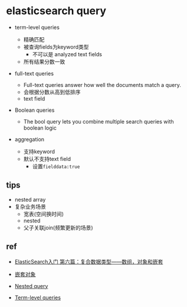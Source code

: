 
# elasticsearch query

+ term-level queries
    + 精确匹配
    + 被查询fields为keyword类型
        + 不可以是 analyzed text fields
    + 所有结果分数一致

+ full-text queries
    + Full-text queries answer how well the documents match a query.
    + 会根据分数从高到低排序
    + text field

+ Boolean queries
    + The bool query lets you combine multiple search queries with boolean logic


+ aggregation
    + 支持keyword
    + 默认不支持text field
        + 设置`fielddata:true`
## tips
+ nested array
+ 复杂业务场景
    - 宽表(空间换时间)
    - nested
    - 父子关联join(频繁更新的场景)

## ref
+ [ElasticSearch入门 第六篇：复合数据类型——数组，对象和嵌套](https://www.cnblogs.com/ljhdo/p/4904430.html)
+ [嵌套对象](https://www.elastic.co/guide/cn/elasticsearch/guide/current/nested-objects.html#nested-objects)
+ [Nested query](https://www.elastic.co/guide/en/elasticsearch/reference/current/query-dsl-nested-query.html)

+ [Term-level queries](https://opendistro.github.io/for-elasticsearch-docs/docs/elasticsearch/term/)